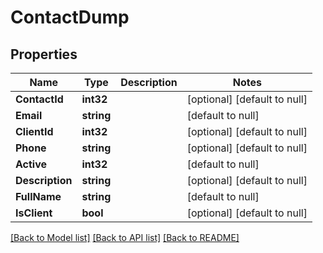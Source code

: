 # ContactDump

## Properties
Name | Type | Description | Notes
------------ | ------------- | ------------- | -------------
**ContactId** | **int32** |  | [optional] [default to null]
**Email** | **string** |  | [default to null]
**ClientId** | **int32** |  | [optional] [default to null]
**Phone** | **string** |  | [optional] [default to null]
**Active** | **int32** |  | [default to null]
**Description** | **string** |  | [optional] [default to null]
**FullName** | **string** |  | [default to null]
**IsClient** | **bool** |  | [optional] [default to null]

[[Back to Model list]](../README.md#documentation-for-models) [[Back to API list]](../README.md#documentation-for-api-endpoints) [[Back to README]](../README.md)


